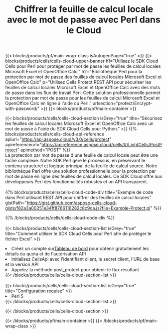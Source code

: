 ﻿---
title: Chiffrer la feuille de calcul locale avec le mot de passe avec Perl dans le Cloud
description:  API et SDK Cloud pour protéger Microsoft Excel et OpenOffice Calc avec Perl. Chiffrez les feuilles de calcul locales avec un mot de passe à l'aide du SDK Cloud Cells API pour Perl.
---
{{< blocks/products/pf/main-wrap-class isAutogenPage="true" >}}
{{< blocks/products/cells/cells-cloud-upper-banner h1="Utilisez le SDK Cloud Cells pour Perl pour protéger par mot de passe les feuilles de calcul locales Microsoft Excel et OpenOffice Calc." h2="Bibliothèque Perl pour la protection par mot de passe des feuilles de calcul locales Microsoft Excel et OpenOffice Calc" p="Utilisez Cells Protect REST API pour sécuriser les feuilles de calcul locales Microsoft Excel et OpenOffice Calc avec des mots de passe dans les flux de travail Perl. Cette solution professionnelle permet la protection par mot de passe pour les feuilles de calcul Microsoft Excel et OpenOffice Calc en ligne à l\'aide du Perl." urlsection="protect/Encrypt-with-password/" >}}
{{< blocks/products/pf/main-container >}}

{{< blocks/products/cells/cells-cloud-section isGrey="true" title="Sécurisez les feuilles de calcul locales Microsoft Excel et OpenOffice Calc avec un mot de passe à l\'aide du SDK Cloud Cells pour Python." >}}
{{% blocks/products/cells/cells-cloud-api-reference apiurl="https://api.aspose.cloud/v3.0/cells/protect" apireferenceurl="https://apireference.aspose.cloud/cells/#/LightCells/PostProtect" apimethod="POST" %}}
<br/>
La protection par mot de passe d'une feuille de calcul locale peut être une tâche complexe. Notre SDK Perl gère le processus, en préservant le contenu structurel et logique principal de la feuille de calcul source. Notre bibliothèque Perl offre une solution professionnelle pour la protection par mot de passe en ligne des feuilles de calcul locales. Ce SDK Cloud offre aux développeurs Perl des fonctionnalités robustes et un API transparent.
<br/>
<br/>
{{% blocks/products/cells/cells-cloud-code-div title="Exemple de code dans Perl utilisant REST API pour chiffrer des feuilles de calcul locales" gistPath="https://gist.github.com/aspose-cells-cloud-gists/f82a3a00251e34ff8766116282c8c9ca.js?file=Example-Protect.pl" %}}
  
{{% /blocks/products/cells/cells-cloud-code-div %}}
<br/>
<br/>
{{< blocks/products/cells/cells-cloud-section-list isGrey="true" title="Comment utiliser le SDK Cloud Cells pour Perl afin de protéger le fichier Excel" >}}
<li> Créez un compte sur<a href="https://dashboard.aspose.cloud/">Tableau de bord</a> pour obtenir gratuitement les détails du quota et de l'autorisation API</li>
<li>Initialisez CellsApi avec l'identifiant client, le secret client, l'URL de base et la version API</li>
<li>Appelez la méthode post_protect pour obtenir le flux résultant</li>
{{< /blocks/products/cells/cells-cloud-section-list >}}
<br/>
<br/>
{{< blocks/products/cells/cells-cloud-section-list isGrey="true" title="Configuration requise" >}}
<li>Perl 5</li>
{{< /blocks/products/cells/cells-cloud-section-list >}}

{{< /blocks/products/cells/cells-cloud-section >}}

{{< /blocks/products/pf/main-container >}}
{{< /blocks/products/pf/main-wrap-class >}}
